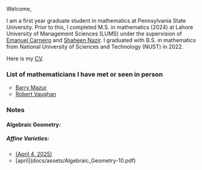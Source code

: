 Welcome,

I am a first year graduate student in mathematics at Pennsylvania State University. Prior to this, I completed M.S. in mathematics (2024) at Lahore University of Management Sciences (LUMS) under the supervision of [Emanuel Carneiro](https://sites.google.com/view/emanuelcarneiro/home) and [Shaheen Nazir](https://lums.edu.pk/lums_employee/3346). I graduated with B.S. in mathematics from National University of Sciences and Technology (NUST) in 2022.

Here is my [CV](docs/assets/My_CV-2.pdf). 

### List of mathematicians I have met or seen in person
<ul style="list-style-type:circle"> 
<li><a href="https://en.wikipedia.org/wiki/Barry_Mazur">Barry Mazur</a></li>
<li><a href="https://en.wikipedia.org/wiki/Bob_Vaughan">Robert Vaughan</a></li>
</ul>

### Notes

#### Algebraic Geometry:

##### Affine Varieties:

<ul style="list-style-type:circle"> 
<li><a href="(docs/assets/Algebraic_Geometry-10.pdf)">(April 4, 2025)</a></li>
<li> [april](docs/assets/Algebraic_Geometry-10.pdf) </li>
</ul>

